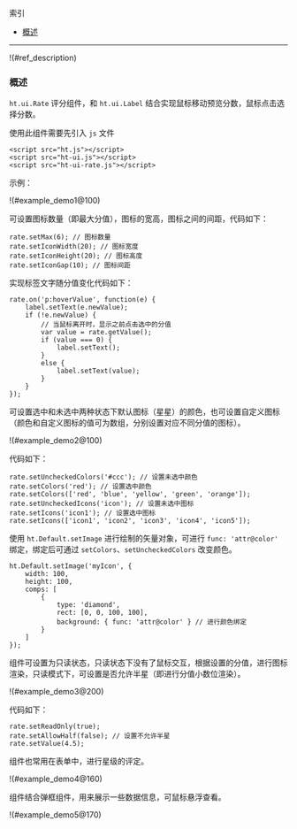 
索引

* [概述](#ref_description)

---

!(#ref_description)

### 概述

`ht.ui.Rate` 评分组件，和 `ht.ui.Label` 结合实现鼠标移动预览分数，鼠标点击选择分数。

使用此组件需要先引入 `js` 文件

    <script src="ht.js"></script>
    <script src="ht-ui.js"></script>
    <script src="ht-ui-rate.js"></script>

示例：

!(#example_demo1@100)

可设置图标数量（即最大分值），图标的宽高，图标之间的间距，代码如下：

    rate.setMax(6); // 图标数量
    rate.setIconWidth(20); // 图标宽度
    rate.setIconHeight(20); // 图标高度
    rate.setIconGap(10); // 图标间距

实现标签文字随分值变化代码如下： 

    rate.on('p:hoverValue', function(e) {
        label.setText(e.newValue);
        if (!e.newValue) {
            // 当鼠标离开时，显示之前点击选中的分值
            var value = rate.getValue();
            if (value === 0) {
                label.setText();
            }
            else {
                label.setText(value);
            }
        }
    });


可设置选中和未选中两种状态下默认图标（星星）的颜色，也可设置自定义图标（颜色和自定义图标的值可为数组，分别设置对应不同分值的图标）。

!(#example_demo2@100)

代码如下：

    rate.setUncheckedColors('#ccc'); // 设置未选中颜色
    rate.setColors('red'); // 设置选中颜色
    rate.setColors(['red', 'blue', 'yellow', 'green', 'orange']);
    rate.setUncheckedIcons('icon'); // 设置未选中图标
    rate.setIcons('icon1'); // 设置选中图标
    rate.setIcons(['icon1', 'icon2', 'icon3', 'icon4', 'icon5']);

使用 `ht.Default.setImage` 进行绘制的矢量对象，可进行 `func: 'attr@color'` 绑定，绑定后可通过 `setColors`、`setUncheckedColors` 改变颜色。

    ht.Default.setImage('myIcon', {
        width: 100,
        height: 100,
        comps: [
            {
                type: 'diamond',
                rect: [0, 0, 100, 100],
                background: { func: 'attr@color' } // 进行颜色绑定
            }
        ]
    });

组件可设置为只读状态，只读状态下没有了鼠标交互，根据设置的分值，进行图标渲染，只读模式下，可设置是否允许半星（即进行分值小数位渲染）。

!(#example_demo3@200)

代码如下：

    rate.setReadOnly(true);
    rate.setAllowHalf(false); // 设置不允许半星
    rate.setValue(4.5);

组件也常用在表单中，进行星级的评定。

!(#example_demo4@160)

组件结合弹框组件，用来展示一些数据信息，可鼠标悬浮查看。

!(#example_demo5@170)